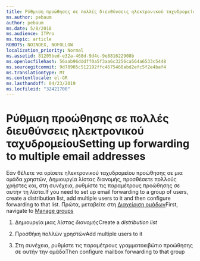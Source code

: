 ```yaml
---
title: Ρύθμιση προώθησης σε πολλές διευθύνσεις ηλεκτρονικού ταχυδρομείου
ms.author: pebaum
author: pebaum
ms.date: 5/8/2018
ms.audience: ITPro
ms.topic: article
ROBOTS: NOINDEX, NOFOLLOW
localization_priority: Normal
ms.assetid: 81205bed-e32a-468d-9d4c-9e881622908b
ms.openlocfilehash: 56aab96dddff0a5f3aa6c3256ca564a6533c5448
ms.sourcegitcommit: 9d78905c512192ffc4675468abd2efc5f2e4baf4
ms.translationtype: MT
ms.contentlocale: el-GR
ms.lasthandoff: 04/23/2019
ms.locfileid: "32421708"
---
```

# <a name="setting-up-forwarding-to-multiple-email-addresses"></a><span data-ttu-id="c7e33-102">Ρύθμιση προώθησης σε πολλές διευθύνσεις ηλεκτρονικού ταχυδρομείου</span><span class="sxs-lookup"><span data-stu-id="c7e33-102">Setting up forwarding to multiple email addresses</span></span>

<span data-ttu-id="c7e33-103">Εάν θέλετε να ορίσετε ηλεκτρονικού ταχυδρομείου προώθησης σε μια ομάδα χρηστών, Δημιουργία λίστας διανομής, προσθέσετε πολλούς χρήστες και, στη συνέχεια, ρυθμίστε τις παραμέτρους προώθησης σε αυτήν τη λίστα.</span><span class="sxs-lookup"><span data-stu-id="c7e33-103">If you need to set up email forwarding to a group of users, create a distribution list, add multiple users to it and then configure forwarding to that list.</span></span> <span data-ttu-id="c7e33-104">Πρώτα, μεταβείτε στη [Διαχείριση ομάδων](https://portal.office.com/adminportal/home#/groups)</span><span class="sxs-lookup"><span data-stu-id="c7e33-104">First, navigate to [Manage groups](https://portal.office.com/adminportal/home#/groups)</span></span>
  
1. <span data-ttu-id="c7e33-105">Δημιουργία μιας *λίστας διανομής*</span><span class="sxs-lookup"><span data-stu-id="c7e33-105">Create a  *distribution list*</span></span> 
    
2. <span data-ttu-id="c7e33-106">Προσθήκη πολλών χρηστών</span><span class="sxs-lookup"><span data-stu-id="c7e33-106">Add multiple users to it</span></span>
    
3. <span data-ttu-id="c7e33-107">Στη συνέχεια, ρυθμίστε τις παραμέτρους γραμματοκιβώτιο προώθησης σε αυτήν την ομάδα</span><span class="sxs-lookup"><span data-stu-id="c7e33-107">Then configure mailbox forwarding to that group</span></span>
    

